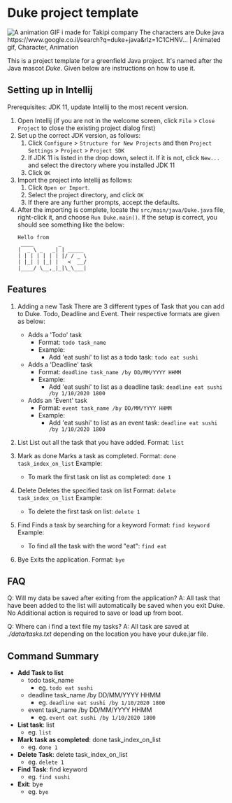 # Duke project template

![A animation GIF i made for Takipi company The characters are Duke java  https://www.google.co.il/search?q=duke+java&rlz=1C1CHNV… | Animated gif,  Character, Animation](https://i.pinimg.com/originals/9c/8c/db/9c8cdbb2bd7b637edd5b3a767b74153a.gif)


This is a project template for a greenfield Java project. It's named after the Java mascot _Duke_. Given below are instructions on how to use it.

## Setting up in Intellij

Prerequisites: JDK 11, update Intellij to the most recent version.

1. Open Intellij (if you are not in the welcome screen, click `File` > `Close Project` to close the existing project dialog first)
1. Set up the correct JDK version, as follows:
   1. Click `Configure` > `Structure for New Projects` and then `Project Settings` > `Project` > `Project SDK`
   1. If JDK 11 is listed in the drop down, select it. If it is not, click `New...` and select the directory where you installed JDK 11
   1. Click `OK`
1. Import the project into Intellij as follows:
   1. Click `Open or Import`.
   1. Select the project directory, and click `OK`
   1. If there are any further prompts, accept the defaults.
1. After the importing is complete, locate the `src/main/java/Duke.java` file, right-click it, and choose `Run Duke.main()`. If the setup is correct, you should see something like the below:
   ```
   Hello from
    ____        _        
   |  _ \ _   _| | _____ 
   | | | | | | | |/ / _ \
   | |_| | |_| |   <  __/
   |____/ \__,_|_|\_\___|
   ```

## Features

1. Adding a new Task 
	There are 3 different types of Task that you can add to Duke. Todo, Deadline and Event. Their respective formats are given as below: 
	- Adds a 'Todo' task 
		- Format: `todo task_name`
		- Example: 
			- Add 'eat sushi' to list as a todo task: `todo eat sushi`
	- Adds a 'Deadline' task 
		- Format: `deadline task_name /by DD/MM/YYYY HHMM`
		- Example:
			- Add 'eat sushi' to list as a deadline task: `deadline eat sushi /by 1/10/2020 1800`
	- Adds an 'Event' task
		- Format:  `event task_name /by DD/MM/YYYY HHMM`
		- Example:
			- Add 'eat sushi' to list as an event task: `deadline eat sushi /by 1/10/2020 1800`
		
2. List 
	List out all the task that you have added. 
	Format: `list`
3. Mark as done 
	Marks a task as completed. 
	Format: `done task_index_on_list`
	Example: 
	- To mark the first task on list as completed: `done 1` 
4. Delete 
	Deletes the specified task on list 
	Format: `delete task_index_on_list`
	Example: 
	- To delete the first task on list: `delete 1`
	
5. Find 
	Finds a task by searching for a keyword 
	Format: `find keyword` 
	Example:
	- To find all the task with the word "eat": `find eat` 

6. Bye 
	Exits the application.
	Format: `bye` 

## FAQ

Q: Will my data be saved after exiting from the application? 
A: All task that have been added to the list will automatically be saved when you exit Duke. No Additional action is required to save or load up from boot. 

Q: Where can i find a text file my tasks? 
A: All task are saved at *./data/tasks.txt* depending on the location you have your duke.jar file. 

## Command Summary

 - **Add Task to list** 
	 - todo	 task_name 
		 - eg. `todo eat sushi`
	 - deadline  task_name /by DD/MM/YYYY HHMM 
		 - eg. `deadline eat sushi /by 1/10/2020 1800`
	 - event task_name /by DD/MM/YYYY HHMM 
		 - eg. `event eat sushi /by 1/10/2020 1800`
 - **List task**: list
	 - eg. `list`
 - **Mark task as completed**: done task_index_on_list 
	 - eg. `done 1`
 - **Delete Task**: delete task_index_on_list 
	 - eg. `delete 1`
 - **Find Task**: find keyword
	 - eg. `find sushi`
 - **Exit**: bye
	 - eg. `bye`

<!--stackedit_data:
eyJoaXN0b3J5IjpbMTkzMjAzMDg5NSwtMTI5MDk4ODU0NV19
-->